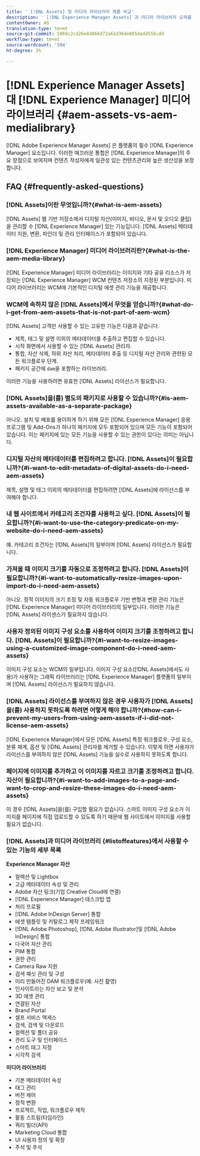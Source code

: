 ```yaml
---
title: ' [!DNL Assets] 및 미디어 라이브러리 제품 비교'
description: ' [!DNL Experience Manager Assets] 과 미디어 라이브러리 오퍼를 비교하고 차이점을 파악합니다.'
contentOwner: AG
translation-type: tm+mt
source-git-commit: 5069c2cd26e84866d72a61d36de085dadd556cdd
workflow-type: tm+mt
source-wordcount: '594'
ht-degree: 3%

---
```



# [!DNL Experience Manager Assets] 대  [!DNL Experience Manager] 미디어 라이브러리  {#aem-assets-vs-aem-medialibrary}

[!DNL Adobe Experience Manager Assets] 은 플랫폼의 필수  [!DNL Experience Manager] 요소입니다. 이러한 매끄러운 통합은 [!DNL Experience Manager]의 주요 장점으로 보여지며 컨텐츠 작성자에게 일관성 있는 컨텐츠관리와 높은 생산성을 보장합니다.

## FAQ {#frequently-asked-questions}

### [!DNL Assets]이란 무엇입니까?{#what-is-aem-assets}

[!DNL Assets] 웹 기반 저장소에서 디지털 자산(이미지, 비디오, 문서 및 오디오 클립)을 관리할 수  [!DNL Experience Manager] 있는 기능입니다. [!DNL Assets] 메타데이터 지원, 변환, 파인더 및 관리 인터페이스가 포함되어 있습니다.

### [!DNL Experience Manager] 미디어 라이브러리란?{#what-is-the-aem-media-library}

[!DNL Experience Manager] 미디어 라이브러리는 이미지와 기타 공유 리소스가 저장되는 [!DNL Experience Manager] WCM 컨텐츠 저장소의 지정된 부분입니다. 미디어 라이브러리는 WCM에 기본적인 디지털 에셋 관리 기능을 제공합니다.

### WCM에 속하지 않은 [!DNL Assets]에서 무엇을 얻습니까?{#what-do-i-get-from-aem-assets-that-is-not-part-of-aem-wcm}

[!DNL Assets] 고객만 사용할 수 있는 고유한 기능은 다음과 같습니다.

* 제목, 태그 및 설명 이외의 메타데이터를 추출하고 편집할 수 있습니다.
* 시작 화면에서 사용할 수 있는 [!DNL Assets] 관리자.
* 통합, 자산 삭제, 하위 자산 처리, 메타데이터 추출 등 디지털 자산 관리와 관련된 모든 워크플로우 단계.
* 패키지 공간에 `dam`을 포함하는 라이브러리.

이러한 기능을 사용하려면 유효한 [!DNL Assets] 라이선스가 필요합니다.

### [!DNL Assets]을(를) 별도의 패키지로 사용할 수 있습니까?{#is-aem-assets-available-as-a-separate-package}

아니오. 설치 및 배포를 용이하게 하기 위해 모든 [!DNL Experience Manager] 응용 프로그램 및 Add-Ons가 하나의 패키지에 모두 포함되어 있으며 모든 기능이 포함되어 있습니다. 이는 패키지에 있는 모든 기능을 사용할 수 있는 권한이 있다는 의미는 아닙니다.

### 디지털 자산의 메타데이터를 편집하려고 합니다. [!DNL Assets]이 필요합니까?{#i-want-to-edit-metadata-of-digital-assets-do-i-need-aem-assets}

제목, 설명 및 태그 이외의 메타데이터를 편집하려면 [!DNL Assets]에 라이선스를 부여해야 합니다.

### 내 웹 사이트에서 카테고리 조건자를 사용하고 싶다. [!DNL Assets]이 필요합니까?{#i-want-to-use-the-category-predicate-on-my-website-do-i-need-aem-assets}

예. 카테고리 조건자는 [!DNL Assets]의 일부이며 [!DNL Assets] 라이선스가 필요합니다.

### 가져올 때 이미지 크기를 자동으로 조정하려고 합니다. [!DNL Assets]이 필요합니까?{#i-want-to-automatically-resize-images-upon-import-do-i-need-aem-assets}

아니오. 정적 이미지의 크기 조정 및 자동 워크플로우 기반 변형과 변환 관리 기능은 [!DNL Experience Manager] 미디어 라이브러리의 일부입니다. 이러한 기능은 [!DNL Assets] 라이센스가 필요하지 않습니다.

### 사용자 정의된 이미지 구성 요소를 사용하여 이미지 크기를 조정하려고 합니다. [!DNL Assets]이 필요합니까?{#i-want-to-resize-images-using-a-customized-image-component-do-i-need-aem-assets}

이미지 구성 요소는 WCM의 일부입니다. 이미지 구성 요소([!DNL Assets]에서도 사용)가 사용하는 그래픽 라이브러리는 [!DNL Experience Manager] 플랫폼의 일부이며 [!DNL Assets] 라이선스가 필요하지 않습니다.

### [!DNL Assets] 라이선스를 부여하지 않은 경우 사용자가 [!DNL Assets]을(를) 사용하지 못하도록 하려면 어떻게 해야 합니까?{#how-can-i-prevent-my-users-from-using-aem-assets-if-i-did-not-license-aem-assets}

[!DNL Experience Manager]에서 모든 [!DNL Assets] 특정 워크플로우, 구성 요소, 분류 체계, 옵션 및 [!DNL Assets] 관리자를 제거할 수 있습니다. 이렇게 하면 사용자가 라이선스를 부여하지 않은 [!DNL Assets] 기능을 실수로 사용하지 못하도록 합니다.

### 페이지에 이미지를 추가하고 이 이미지를 자르고 크기를 조정하려고 합니다. 자산이 필요합니까?{#i-want-to-add-images-to-a-page-and-want-to-crop-and-resize-these-images-do-i-need-aem-assets}

이 경우 [!DNL Assets]을(를) 구입할 필요가 없습니다. 스마트 이미지 구성 요소가 이미지를 페이지에 직접 업로드할 수 있도록 하기 때문에 웹 사이트에서 이미지를 사용할 필요가 없습니다.

### [!DNL Assets]과 미디어 라이브러리 {#listoffeatures}에서 사용할 수 있는 기능의 세부 목록

**Experience Manager 자산**

* 컬렉션 및 Lightbox
* 고급 메타데이터 속성 및 관리
* Adobe 자산 링크(기업 Creative Cloud에 연결)
* [!DNL Experience Manager] 데스크탑 앱
* 처리 프로필
* [!DNL Adobe InDesign Server] 통합
* 에셋 템플릿 및 카탈로그 제작 프레임워크
* [!DNL Adobe Photoshop],  [!DNL Adobe Illustrator]및  [!DNL Adobe InDesign] 통합
* 다국어 자산 관리
* PIM 통합
* 권한 관리
* Camera Raw 지원
* 검색 패싯 관리 및 구성
* 미리 만들어진 DAM 워크플로우(예: 사진 촬영)
* 인사이트라는 자산 보고 및 분석
* 3D 에셋 관리
* 연결된 자산
* Brand Portal
* 셀프 서비스 액세스
* 검색, 검색 및 다운로드
* 컬렉션 및 폴더 공유
* 관리 도구 및 인터페이스
* 스마트 태그 지정
* 시각적 검색

**미디어 라이브러리**

* 기본 메타데이터 속성
* 태그 관리
* 버전 제어
* 정적 변환
* 프로젝트, 작업, 워크플로우 제작
* 활동 스트림(타임라인)
* 쿼리 빌더(API)
* Marketing Cloud 통합
* UI 사용자 정의 및 확장
* 주석 및 주석
